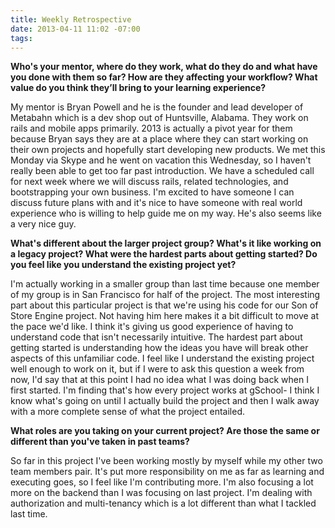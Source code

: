 ```yaml
---
title: Weekly Retrospective
date: 2013-04-11 11:02 -07:00
tags: 
---
```


<b> Who's your mentor, where do they work, what do they do and what have you done with them so far? How are they affecting your workflow? What value do you think they’ll bring to your learning experience? </b>

My mentor is Bryan Powell and he is the founder and lead developer of Metabahn which is a dev shop out of Huntsville, Alabama.  They work on rails and mobile apps primarily.  2013 is actually a pivot year for them because Bryan says they are at a place where they can start working on their own projects and hopefully start developing new products.  We met this Monday via Skype and he went on vacation this Wednesday, so I haven't really been able to get too far past introduction.  We have a scheduled call for next week where we will discuss rails, related technologies, and bootstrapping your own business.  I'm excited to have someone I can discuss future plans with and it's nice to have someone with real world experience who is willing to help guide me on my way.  He's also seems like a very nice guy.

<b> What's different about the larger project group? What's it like working on a legacy project? What were the hardest parts about getting started? Do you feel like you understand the existing project yet? </b>

I'm actually working in a smaller group than last time because one member of my group is in San Francisco for half of the project.  The most interesting part about this particular project is that we're using his code for our Son of Store Engine project.  Not having him here makes it a bit difficult to move at the pace we'd like. I think it's giving us good experience of having to understand code that isn't necessarily intuitive.  The hardest part about getting started is understanding how the ideas you have will break other aspects of this unfamiliar code.  I feel like I understand the existing project well enough to work on it, but if I were to ask this question a week from now, I'd say that at this point I had no idea what I was doing back when I first started.  I'm finding that's how every project works at gSchool- I think I know what's going on until I actually build the project and then I walk away with a more complete sense of what the project entailed.

<b> What roles are you taking on your current project? Are those the same or different than you've taken in past teams? </b>

So far in this project I've been working mostly by myself while my other two team members pair. It's put more responsibility on me as far as learning and executing goes, so I feel like I'm contributing more.  I'm also focusing a lot more on the backend than I was focusing on last project. I'm dealing with authorization and multi-tenancy which is a lot different than what I tackled last time.
